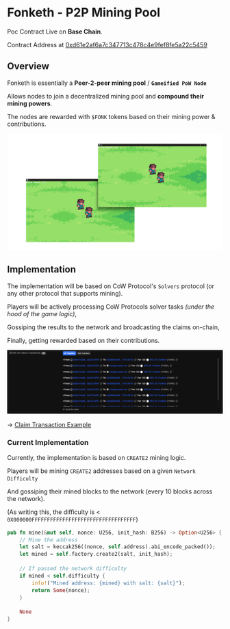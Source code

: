 # Fonketh - P2P Mining Pool

Poc Contract Live on **Base Chain**.

Contract Address at [0xd61e2af6a7c347713c478c4e9fef8fe5a22c5459](https://basescan.org/address/0xd61e2af6a7c347713c478c4e9fef8fe5a22c5459)

## Overview

Fonketh is essentially a **Peer-2-peer mining pool** / **`Gameified PoW Node`**

Allows nodes to join a decentralized mining pool and **compound their mining powers**.

The nodes are rewarded with `$FONK` tokens based on their mining power & contributions.

<img src="./docs/multiplayer.png" alt="Fonketh Contract" />

## Implementation

The implementation will be based on CoW Protocol's `Solvers` protocol (or any other protocol that supports mining).

Players will be actively processing CoW Protocols solver tasks _(under the hood of the game logic)_,

Gossiping the results to the network and broadcasting the claims on-chain,

Finally, getting rewarded based on their contributions.

<!-- image -->
<img src="./docs/rewards_erc20.png" alt="Fonketh Rewards ERC20" />

-> [Claim Transaction Example](https://basescan.org/tx/0x38a361c7024107052d1c641c45c6273c639ba13cf3c997c6a1d5426dbdaf2370)

### Current Implementation

Currently, the implementation is based on `CREATE2` mining logic.

Players will be mining `CREATE2` addresses based on a given `Network Difficulty`

And gossiping their mined blocks to the network (every 10 blocks across the network).

(As writing this, the difficulty is < `0X000000FFFFFFFFFFFFFFFFFFFFFFFFFFFFFFFFFF`)

```rust
pub fn mine(&mut self, nonce: U256, init_hash: B256) -> Option<U256> {
    // Mine the address
    let salt = keccak256((nonce, self.address).abi_encode_packed());
    let mined = self.factory.create2(salt, init_hash);

    // If passed the network difficulty
    if mined < self.difficulty {
        info!("Mined address: {mined} with salt: {salt}");
        return Some(nonce);
    }

    None
}
```

